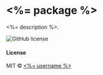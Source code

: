 # <%= package %>

<%= description %>.

![GitHub license](https://img.shields.io/badge/license-MIT-blue.svg)

#### License

MIT © [<%= username %>](<%= `https://github.com/${username}` %>)
